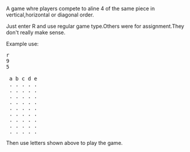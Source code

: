 A game whre players compete to aline 4 of the same piece in vertical,horizontal or diagonal order.

Just enter R and use regular game type.Others were for assignment.They don't really make sense.


Example use:
<pre>
r
9
5

 a b c d e 
 . . . . .
 . . . . .
 . . . . .
 . . . . .
 . . . . .
 . . . . .
 . . . . .
 . . . . .
 . . . . .</pre>

Then use letters shown above to play the game.
